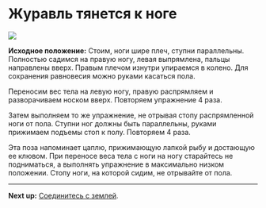 # Журавль тянется к ноге



![](../img/32.png)

**Исходное положение:** Стоим, ноги шире плеч, ступни параллельны. Полностью
садимся на правую ногу, левая выпрямлена, пальцы направлены вверх. Правым плечом
изнутри упираемся в колено. Для сохранения равновесия можно руками касаться
пола.

Переносим вес тела на левую ногу, правую распрямляем и разворачиваем носком
вверх. Повторяем упражнение 4 раза.

Затем выполняем то же упражнение, не отрывая стопу распрямленной ноги от пола.
Ступни ног должны быть параллельны, руками прижимаем подъемы стоп к полу.
Повторяем 4 раза.

Эта поза напоминает цаплю, прижимающую лапкой рыбу и достающую ее клювом. При
переносе веса тела с ноги на ногу старайтесь не подниматься, а выполнять
упражнение в максимально низком положении. Стопу ноги, на которой сидим, не
отрывайте от пола.

***

**Next up:** [Соединитесь с землей](../33).
